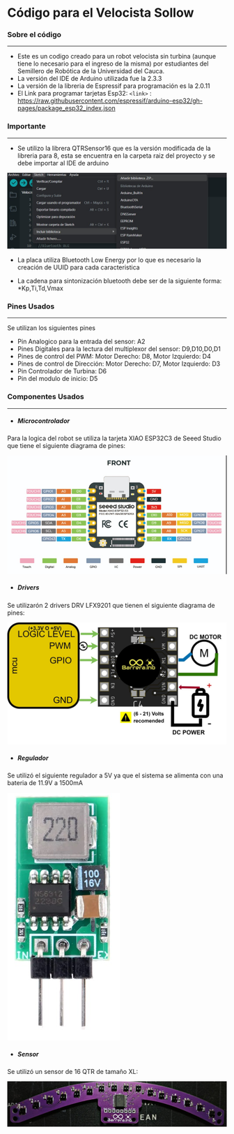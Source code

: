 # Código para el Velocista Sollow
### Sobre el código
----------------------------------

- Este es un codigo creado para un robot velocista sin turbina (aunque tiene lo necesario para el ingreso de la misma) por estudiantes del Semillero de Robótica de la Universidad del Cauca.
- La versión del IDE de Arduino utilizada fue la 2.3.3
- La versión de la libreria de Espressif para programación es la 2.0.11
- El Link para programar tarjetas Esp32:
`<link>` : https://raw.githubusercontent.com/espressif/arduino-esp32/gh-pages/package_esp32_index.json


### Importante
----------------------------------

* Se utilizo la librera QTRSensor16 que es la versión modificada de la libreria para 8, esta se encuentra en la carpeta raiz del proyecto y se debe importar al IDE de arduino

![](https://github.com/AnaOrozco122002/Velocista/blob/master/images/add.jpg)

* La placa utiliza Bluetooth Low Energy por lo que es necesario la creación de UUID para cada caracteristica 

* La cadena para sintonización bluetooth debe ser de la siguiente forma: *Kp,Ti,Td,Vmax

### Pines Usados
----------------------------------

Se utilizan los siguientes pines

* Pin Analogico para la entrada del sensor: A2 
* Pines Digitales para la lectura del multiplexor del sensor: D9,D10,D0,D1
* Pines de control del PWM: Motor Derecho: D8, Motor Izquierdo: D4
* Pines de control de Dirección: Motor Derecho: D7, Motor Izquierdo: D3
* Pin Controlador de Turbina: D6
* Pin del modulo de inicio: D5



### Componentes Usados
----------------------------------

* ##### Microcontrolador

Para la logica del robot se utiliza la tarjeta XIAO ESP32C3 de Seeed Studio que tiene el siguiente diagrama de pines:

![](https://github.com/AnaOrozco122002/Velocista/blob/master/images/xiaopines.jpg)

* ##### Drivers

Se utilizarón 2 drivers DRV LFX9201 que tienen el siguiente diagrama de pines:

![](https://github.com/AnaOrozco122002/Velocista/blob/master/images/drvpin.jpg)

* ##### Regulador

Se utilizó el siguiente regulador a 5V ya que el sistema se alimenta con una bateria de 11.9V a 1500mA

![](https://github.com/AnaOrozco122002/Velocista/blob/master/images/regul.jpg)

* ##### Sensor

Se utilizó un sensor de 16 QTR de tamaño XL:

![](https://github.com/AnaOrozco122002/Velocista/blob/master/images/sensor.jpg)

